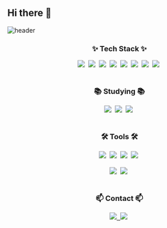 ## Hi there 👋
![header](https://capsule-render.vercel.app/api?type=venom&color=gradient&height=200&section=header&text=Yeong%20Heun's-nl-GitHub&fontSize=80&animation=twinkling)

<!--내용 부분-->
<h3 align="center">✨ Tech Stack ✨</h3>
<div align="center">
  <img src="https://img.shields.io/badge/C-20232a.svg?style=for-the-badge&logo=C&logoColor=61DAFB" />&nbsp
  <img src="https://img.shields.io/badge/python-3670A0?style=for-the-badge&logo=python&logoColor=ffdd54" />&nbsp
  <img src="https://img.shields.io/badge/javascript-F7DF1E.svg?style=for-the-badge&logo=javascript&logoColor=20232a" />&nbsp
  <img src="https://img.shields.io/badge/html5-E34F26.svg?style=for-the-badge&logo=html5&logoColor=white" />&nbsp
  <img src="https://img.shields.io/badge/css-1572B6.svg?style=for-the-badge&logo=css3&logoColor=white" />&nbsp
  <img src="https://img.shields.io/badge/Django-092E20.svg?style=for-the-badge&logo=django&logoColor=white" />&nbsp
  <img src="https://img.shields.io/badge/Android Studio-3DDC84.svg?style=for-the-badge&logo=android Studio&logoColor=white" />&nbsp
  <img src="https://img.shields.io/badge/Arduino-00878F.svg?style=for-the-badge&logo=arduino&logoColor=white" />&nbsp

</div>

<br>

<h3 align="center">📚 Studying 📚</h3>
<div align="center">
  <img src="https://img.shields.io/badge/Spring-6DB33F.svg?style=for-the-badge&logo=Spring&logoColor=white" />&nbsp
  <img src="https://img.shields.io/badge/Spring Boot-6DB33F?style=for-the-badge&logo=Spring Boot&logoColor=white" />&nbsp
  <img src="https://img.shields.io/badge/Java-3578E5?style=for-the-badge&logo=Java&logoColor=white" />&nbsp
</div>

<br>

<h3 align="center">🛠 Tools 🛠</h3>
<div align="center">
  <img src="https://img.shields.io/badge/git-F05033.svg?style=for-the-badge&logo=git&logoColor=white" />&nbsp
  <img src="https://img.shields.io/badge/github-181717.svg?style=for-the-badge&logo=github&logoColor=white" />&nbsp
  <img src="https://img.shields.io/badge/Notion-F3F3F3.svg?style=for-the-badge&logo=notion&logoColor=black" />&nbsp
  <img src="https://img.shields.io/badge/adobe%20photoshop-08253c.svg?style=for-the-badge&logo=adobe%20photoshop&logoColor=37abff" />&nbsp
</div>

<br>

<div align="center">
  <img src="https://img.shields.io/badge/VSCode-2C2C32.svg?style=for-the-badge&logo=visual-studio-code&logoColor=22ABF3" />&nbsp
  <img src="https://img.shields.io/badge/jupyter-2C2C32.svg?style=for-the-badge&logo=jupyter&logoColor=F37726" />&nbsp
<!--   <img src="https://img.shields.io/badge/Colab-2C2C32.svg?style=for-the-badge&logo=googlecolab&logoColor=F9AB00" />&nbsp -->
</div>

<br>

<h3 align="center">📫 Contact 📫</h3>
<div align="center">
  <a href="mailto:iyoungheuni@gmail.com">
    <img src="https://img.shields.io/badge/iyoungheuni@gmail.com-D14836?style=for-the-badge&logo=gmail&logoColor=white"/>&nbsp
  </a>
  <img src="https://img.shields.io/badge/iyoungheuni@gmail.com-D14836?style=for-the-badge&logo=gmail&logoColor=white"/>&nbsp
</div>
